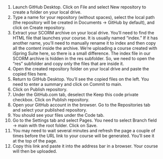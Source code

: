 
1.	Launch GitHub Desktop. Click on File and select New repository to create a folder on your local drive.
2.	Type a name for your repository (without spaces), select the local path (the repository will be created in Documents -> GitHub by default), and click on Create repository.
3.	Extract your SCORM archive on your local drive. You’ll need to find the HTML file that launches your course. It is usually named “index.” If it has another name, you’ll need to manually rename it to index and then copy all the content inside the archive. We’re uploading a course created with iSpring Suite here, so there is a small difference. The index file in our SCORM archive is hidden in the res subfolder. So, we need to open the “res” subfolder and copy only the files that are inside it.
4.	Open the created repository folder on your local drive and paste the copied files here.
5.	Return to GitHub Desktop. You’ll see the copied files on the left. You need to enter a summary and click on Commit to main.
6.	Click on Publish repository.
7.	Under the GitHub.com tab, deselect the Keep this code private checkbox. Click on Publish repository.
8.	Open your GitHub account in the browser. Go to the Repositories tab and select your published repository.
9.	You should see your files under the Code tab.
10.	Go to the Settings tab and select Pages. You need to select Branch field -> main with the root folder. Click on Save.
11.	You may need to wait several minutes and refresh the page a couple of times before the URL link to your course will be generated. You’ll see it at the top of the page.
12.	Copy this link and paste it into the address bar in a browser. Your course will then be uploaded.
